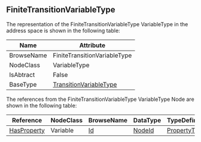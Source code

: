 <!-- objecttype -->
## FiniteTransitionVariableType

The representation of the FiniteTransitionVariableType VariableType in the address space is shown in the following table:  

|Name|Attribute|
|---|---|
|BrowseName|FiniteTransitionVariableType|
|NodeClass|VariableType|
|IsAbtract|False|
|BaseType|[TransitionVariableType](../../../Part5/VariableTypes/TransitionVariableType/readme.md)|

The references from the FiniteTransitionVariableType VariableType Node are shown in the following table:  

|Reference|NodeClass|BrowseName|DataType|TypeDefinition|ModellingRule|
|---|---|---|---|---|---|
|[HasProperty](../../../Part3/ReferenceTypes/HasProperty/readme.md)|Variable|[Id](#Id)|[NodeId](../../../Part3/DataTypes/NodeId/readme.md)|[PropertyType](../../Part5/VariableTypes/PropertyType/readme.md)|[Mandatory](../../Objects/Mandatory/readme.md)|


